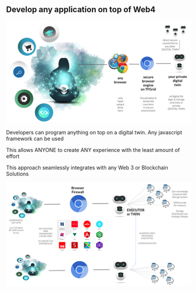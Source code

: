 
## Develop any application on top of Web4

![](img/develop_anything_on_op.png)  

Developers can program anything on top on a digital twin. Any javascript framework can be used

This allows ANYONE to create ANY experience with the least amount of effort

This approach seamlessly integrates with any Web 3 or Blockchain Solutions

![](img/anywebapp_on_top.png)  

